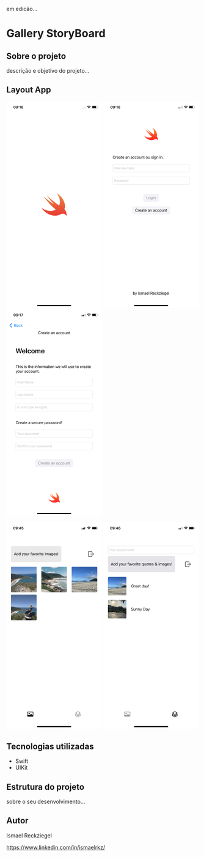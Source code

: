 em edicão...

# Gallery StoryBoard 

## Sobre o projeto 
descrição e objetivo do projeto...

## Layout App
<p float="left">
  <img src="galleryStoryBoard_Swift/Assets.layout/01.launchScreen.PNG" width="250" />
  <img src="galleryStoryBoard_Swift/Assets.layout/02.login.PNG" width="250" />
  <img src="galleryStoryBoard_Swift/Assets.layout/03.register.PNG" width="250" />
</p>
<p float="left">
  <img src="galleryStoryBoard_Swift/Assets.layout/04.collectionView.PNG" width="250" />
  <img src="galleryStoryBoard_Swift/Assets.layout/05.tableView.PNG" width="250" />
</p>

## Tecnologias utilizadas

- Swift
- UIKit

## Estrutura do projeto
sobre o seu desenvolvimento...

## Autor

Ismael Reckziegel

https://www.linkedin.com/in/ismaelrkz/
